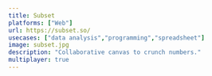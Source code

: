 ```yaml
---
title: Subset
platforms: ["Web"]
url: https://subset.so/
usecases: ["data analysis","programming","spreadsheet"]
image: subset.jpg
description: "Collaborative canvas to crunch numbers."
multiplayer: true
---
```

